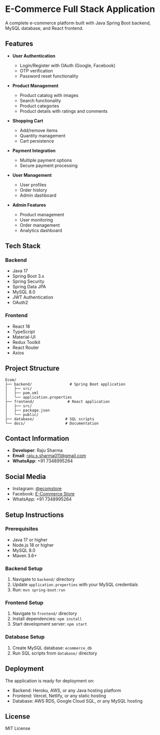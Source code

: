 # E-Commerce Full Stack Application

A complete e-commerce platform built with Java Spring Boot backend, MySQL database, and React frontend.

## Features

- **User Authentication**
  - Login/Register with OAuth (Google, Facebook)
  - OTP verification
  - Password reset functionality

- **Product Management**
  - Product catalog with images
  - Search functionality
  - Product categories
  - Product details with ratings and comments

- **Shopping Cart**
  - Add/remove items
  - Quantity management
  - Cart persistence

- **Payment Integration**
  - Multiple payment options
  - Secure payment processing

- **User Management**
  - User profiles
  - Order history
  - Admin dashboard

- **Admin Features**
  - Product management
  - User monitoring
  - Order management
  - Analytics dashboard

## Tech Stack

### Backend
- Java 17
- Spring Boot 3.x
- Spring Security
- Spring Data JPA
- MySQL 8.0
- JWT Authentication
- OAuth2

### Frontend
- React 18
- TypeScript
- Material-UI
- Redux Toolkit
- React Router
- Axios

## Project Structure

```
Ecom/
├── backend/                 # Spring Boot application
│   ├── src/
│   ├── pom.xml
│   └── application.properties
├── frontend/               # React application
│   ├── src/
│   ├── package.json
│   └── public/
├── database/              # SQL scripts
└── docs/                  # Documentation
```

## Contact Information

- **Developer**: Raju Sharma
- **Email**: raju.s.sharma011@gmail.com
- **WhatsApp**: +91 7348995264

## Social Media

- Instagram: [@ecomstore](https://instagram.com/ecomstore)
- Facebook: [E-Commerce Store](https://facebook.com/ecomstore)
- WhatsApp: +91 7348995264

## Setup Instructions

### Prerequisites
- Java 17 or higher
- Node.js 18 or higher
- MySQL 8.0
- Maven 3.6+

### Backend Setup
1. Navigate to `backend/` directory
2. Update `application.properties` with your MySQL credentials
3. Run: `mvn spring-boot:run`

### Frontend Setup
1. Navigate to `frontend/` directory
2. Install dependencies: `npm install`
3. Start development server: `npm start`

### Database Setup
1. Create MySQL database: `ecommerce_db`
2. Run SQL scripts from `database/` directory

## Deployment

The application is ready for deployment on:
- Backend: Heroku, AWS, or any Java hosting platform
- Frontend: Vercel, Netlify, or any static hosting
- Database: AWS RDS, Google Cloud SQL, or any MySQL hosting

## License

MIT License
